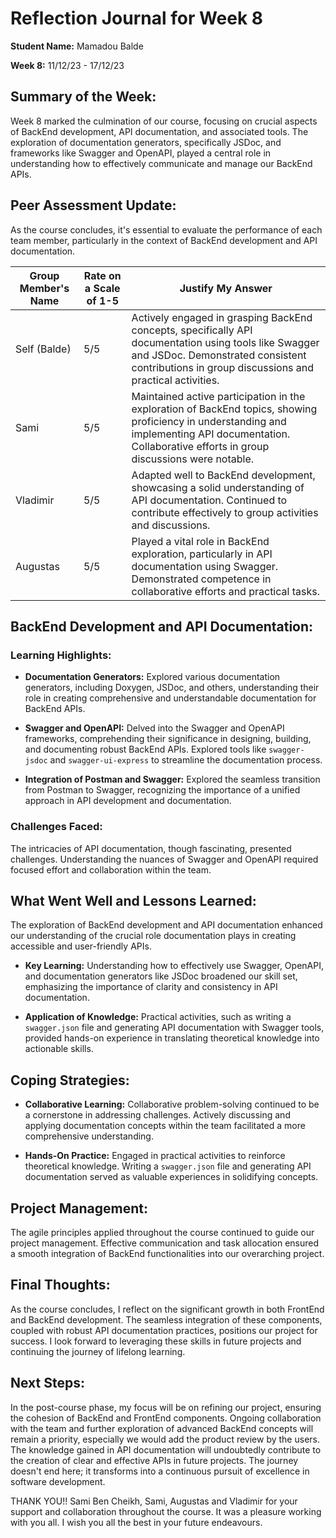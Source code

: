 ﻿# Reflection Journal for Week 8

**Student Name:** Mamadou Balde

**Week 8:** 11/12/23 - 17/12/23

## Summary of the Week:

Week 8 marked the culmination of our course, focusing on crucial aspects of BackEnd development, API documentation, and associated tools. The exploration of documentation generators, specifically JSDoc, and frameworks like Swagger and OpenAPI, played a central role in understanding how to effectively communicate and manage our BackEnd APIs.

## Peer Assessment Update:

As the course concludes, it's essential to evaluate the performance of each team member, particularly in the context of BackEnd development and API documentation.

| Group Member's Name | Rate on a Scale of 1-5 | Justify My Answer |
|---------------------|-------------------------|-------------------|
| Self (Balde)        | 5/5                     | Actively engaged in grasping BackEnd concepts, specifically API documentation using tools like Swagger and JSDoc. Demonstrated consistent contributions in group discussions and practical activities. |
| Sami                | 5/5                     | Maintained active participation in the exploration of BackEnd topics, showing proficiency in understanding and implementing API documentation. Collaborative efforts in group discussions were notable. |
| Vladimir            | 5/5                     | Adapted well to BackEnd development, showcasing a solid understanding of API documentation. Continued to contribute effectively to group activities and discussions. |
| Augustas            | 5/5                     | Played a vital role in BackEnd exploration, particularly in API documentation using Swagger. Demonstrated competence in collaborative efforts and practical tasks. |

## BackEnd Development and API Documentation:

### Learning Highlights:

- **Documentation Generators:**
  Explored various documentation generators, including Doxygen, JSDoc, and others, understanding their role in creating comprehensive and understandable documentation for BackEnd APIs.

- **Swagger and OpenAPI:**
  Delved into the Swagger and OpenAPI frameworks, comprehending their significance in designing, building, and documenting robust BackEnd APIs. Explored tools like `swagger-jsdoc` and `swagger-ui-express` to streamline the documentation process.

- **Integration of Postman and Swagger:**
  Explored the seamless transition from Postman to Swagger, recognizing the importance of a unified approach in API development and documentation.

### Challenges Faced:

The intricacies of API documentation, though fascinating, presented challenges. Understanding the nuances of Swagger and OpenAPI required focused effort and collaboration within the team.

## What Went Well and Lessons Learned:

The exploration of BackEnd development and API documentation enhanced our understanding of the crucial role documentation plays in creating accessible and user-friendly APIs.

- **Key Learning:**
  Understanding how to effectively use Swagger, OpenAPI, and documentation generators like JSDoc broadened our skill set, emphasizing the importance of clarity and consistency in API documentation.

- **Application of Knowledge:**
  Practical activities, such as writing a `swagger.json` file and generating API documentation with Swagger tools, provided hands-on experience in translating theoretical knowledge into actionable skills.

## Coping Strategies:

- **Collaborative Learning:**
  Collaborative problem-solving continued to be a cornerstone in addressing challenges. Actively discussing and applying documentation concepts within the team facilitated a more comprehensive understanding.

- **Hands-On Practice:**
  Engaged in practical activities to reinforce theoretical knowledge. Writing a `swagger.json` file and generating API documentation served as valuable experiences in solidifying concepts.

## Project Management:

The agile principles applied throughout the course continued to guide our project management. Effective communication and task allocation ensured a smooth integration of BackEnd functionalities into our overarching project.

## Final Thoughts:

As the course concludes, I reflect on the significant growth in both FrontEnd and BackEnd development. The seamless integration of these components, coupled with robust API documentation practices, positions our project for success. I look forward to leveraging these skills in future projects and continuing the journey of lifelong learning.

## Next Steps:

In the post-course phase, my focus will be on refining our project, ensuring the cohesion of BackEnd and FrontEnd components. Ongoing collaboration with the team and further exploration of advanced BackEnd concepts will remain a priority, especially we would add the product review by the users. The knowledge gained in API documentation will undoubtedly contribute to the creation of clear and effective APIs in future projects. The journey doesn't end here; it transforms into a continuous pursuit of excellence in software development.

THANK YOU!! Sami Ben Cheikh, Sami, Augustas and Vladimir for your support and collaboration throughout the course. It was a pleasure working with you all. I wish you all the best in your future endeavours.
